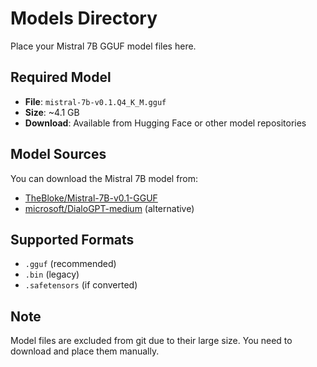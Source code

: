 # Models Directory

Place your Mistral 7B GGUF model files here.

## Required Model

- **File**: `mistral-7b-v0.1.Q4_K_M.gguf`
- **Size**: ~4.1 GB
- **Download**: Available from Hugging Face or other model repositories

## Model Sources

You can download the Mistral 7B model from:
- [TheBloke/Mistral-7B-v0.1-GGUF](https://huggingface.co/TheBloke/Mistral-7B-v0.1-GGUF)
- [microsoft/DialoGPT-medium](https://huggingface.co/microsoft/DialoGPT-medium) (alternative)

## Supported Formats

- `.gguf` (recommended)
- `.bin` (legacy)
- `.safetensors` (if converted)

## Note

Model files are excluded from git due to their large size. You need to download and place them manually. 